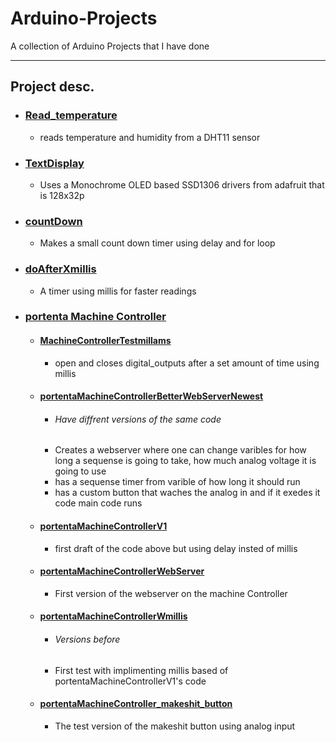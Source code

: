 # Arduino-Projects
A collection of Arduino Projects that I have done 

---

## Project desc.

* ### [Read_temperature](https://github.com/The1lama/Arduino-Projects/blob/main/Read_temperature/Read_temperature.ino) 
  * reads temperature and humidity from a DHT11 sensor
  
* ### [TextDisplay](https://github.com/The1lama/Arduino-Projects/blob/main/TextDisaplay/TextDisaplay.ino)
  * Uses a Monochrome OLED based SSD1306 drivers from adafruit that is 128x32p

* ### [countDown](https://github.com/The1lama/Arduino-Projects/blob/main/countDown/countDown.ino)
  * Makes a small count down timer using delay and for loop

* ### [doAfterXmillis](https://github.com/The1lama/Arduino-Projects/blob/main/doAfterXmillis/doAfterXmillis.ino)
  * A timer using millis for faster readings

* ### [portenta Machine Controller](https://github.com/The1lama/Arduino-Projects/tree/main/portenta%20Machine%20Controller)

  * #### [MachineControllerTestmillams](https://github.com/The1lama/Arduino-Projects/blob/main/portenta%20Machine%20Controller/MachineControllerTestmillams/MachineControllerTestmillams.ino)
    * open and closes digital_outputs after a set amount of time using millis

  * #### [portentaMachineControllerBetterWebServerNewest](https://github.com/The1lama/Arduino-Projects/blob/main/portenta%20Machine%20Controller/portentaMachineControllerBetterWebServerNewest/portentaMachineControllerBetterWebServerNewest.ino)
    * ###### Have diffrent versions of the same code
    * Creates a webserver where one can change varibles for how long a sequense is going to take, how much analog voltage it is going to use 
    * has a sequense timer from varible of how long it should run
    * has a custom button that waches the analog in and if it exedes it code main code runs

  * #### [portentaMachineControllerV1](https://github.com/The1lama/Arduino-Projects/blob/main/portenta%20Machine%20Controller/portentaMachineControllerV1/portentaMachineControllerV1.ino)
    * first draft of the code above but using delay insted of millis
  
  * #### [portentaMachineControllerWebServer](https://github.com/The1lama/Arduino-Projects/blob/main/portenta%20Machine%20Controller/portentaMachineControllerWebServer/portentaMachineControllerWebServer.ino)
    * First version of the webserver on the machine Controller

  * #### [portentaMachineControllerWmillis](https://github.com/The1lama/Arduino-Projects/blob/main/portenta%20Machine%20Controller/portentaMachineControllerWmillis/portentaMachineControllerWmillis.ino)
    * ###### Versions before
    * First test with implimenting millis based of portentaMachineControllerV1's code

  * #### [portentaMachineController_makeshit_button](https://github.com/The1lama/Arduino-Projects/blob/main/portenta%20Machine%20Controller/portentaMachineController_makeshift_button/portentaMachineController_makeshift_button.ino)
    * The test version of the makeshit button using analog input 
